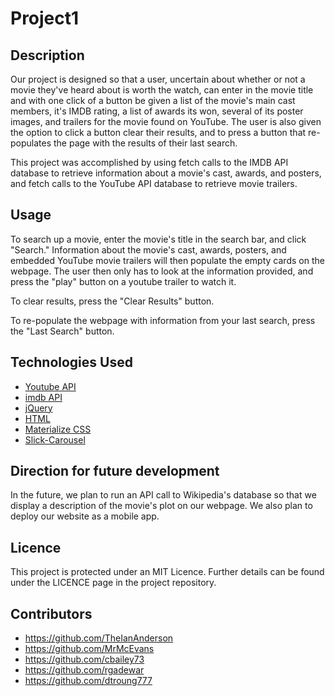 # Project1


## Description

Our project is designed so that a user, uncertain about whether or not a movie they've heard about is worth the watch, can enter in the movie title and with one click of a button be given a list of the movie's main cast members, it's IMDB rating, a list of awards its won, several of its poster images, and trailers for the movie found on YouTube. The user is also given the option to click a button clear their results, and to press a button that re-populates the page with the results of their last search.

This project was accomplished by using fetch calls to the IMDB API database to retrieve information about a movie's cast, awards, and posters, and fetch calls to the YouTube API database to retrieve movie trailers.

## Usage

To search up a movie, enter the movie's title in the search bar, and click "Search." Information about the movie's cast, awards, posters, and embedded YouTube movie trailers will then populate the empty cards on the webpage. The user then only has to look at the information provided, and press the "play" button on a youtube trailer to watch it.

To clear results, press the "Clear Results" button.

To re-populate the webpage with information from your last search, press the "Last Search" button.

## Technologies Used

* [Youtube API](https://www.googleapis.com/youtube/v3/)
* [imdb API](https://imdb-api.com/api)
* [jQuery](https://code.jquery.com/)
* [HTML](https://developer.mozilla.org/en-US/docs/Web/HTML)
* [Materialize CSS](https://materializecss.com/)
* [Slick-Carousel](https://kenwheeler.github.io/slick/)

## Direction for future development

In the future, we plan to run an API call to Wikipedia's database so that we display a description of the movie's plot on our webpage. We also plan to deploy our website as a mobile app.

## Licence

This project is protected under an MIT Licence. Further details can be found under the LICENCE page in the project repository.

## Contributors

* https://github.com/TheIanAnderson
* https://github.com/MrMcEvans
* https://github.com/cbailey73
* https://github.com/rgadewar
* https://github.com/dtroung777
